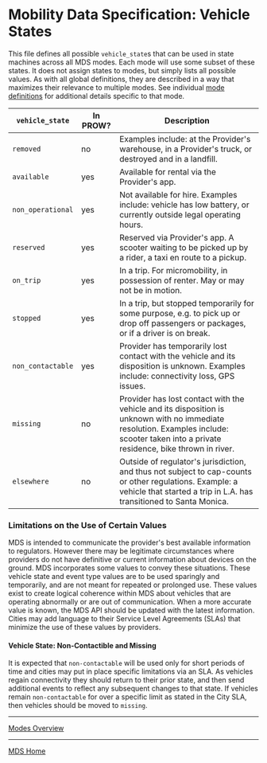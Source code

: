 # Mobility Data Specification: **Vehicle States**

This file defines all possible `vehicle_state`s that can be used in state machines across all MDS modes. Each mode will use some subset of these states.  It does not assign states to modes, but simply lists all possible values. As with all global definitions, they are described in a way that maximizes their relevance to multiple modes. See individual [mode definitions](/modes#list-of-supported-modes) for additional details specific to that mode.

| `vehicle_state`   | In PROW? | Description |
| ----------------- | -------- | ----------- |
| `removed`         | no       | Examples include: at the Provider's warehouse, in a Provider's truck, or destroyed and in a landfill. |
| `available`       | yes      | Available for rental via the Provider's app. |
| `non_operational` | yes      | Not available for hire.  Examples include: vehicle has low battery, or currently outside legal operating hours. |
| `reserved`        | yes      | Reserved via Provider's app.  A scooter waiting to be picked up by a rider, a taxi en route to a pickup. |
| `on_trip`         | yes      | In a trip.  For micromobility, in possession of renter.  May or may not be in motion. |
| `stopped`         | yes      | In a trip, but stopped temporarily for some purpose, e.g. to pick up or drop off passengers or packages, or if a driver is on break. |
| `non_contactable` | yes     | Provider has temporarily lost contact with the vehicle and its disposition is unknown.  Examples include: connectivity loss, GPS issues. |
| `missing`         | no  | Provider has lost contact with the vehicle and its disposition is unknown with no immediate resolution.  Examples include: scooter taken into a private residence, bike thrown in river. |
| `elsewhere`       | no       | Outside of regulator's jurisdiction, and thus not subject to cap-counts or other regulations. Example: a vehicle that started a trip in L.A. has transitioned to Santa Monica.  |

### Limitations on the Use of Certain Values

MDS is intended to communicate the provider's best available information to regulators. However there may be legitimate circumstances where providers do not have definitive or current information about devices on the ground. MDS incorporates some values to convey these situations.  These vehicle state and event type values are to be used sparingly and temporarily, and are not meant for repeated or prolonged use. These values exist to create logical coherence within MDS about vehicles that are operating abnormally or are out of communication. When a more accurate value is known, the MDS API should be updated with the latest information. Cities may add language to their Service Level Agreements (SLAs) that minimize the use of these values by providers. 

#### Vehicle State: Non-Contactible and Missing

It is expected that `non-contactable` will be used only for short periods of time and cities may put in place specific limitations via an SLA. As vehicles regain connectivity they should return to their prior state, and then send additional events to reflect any subsequent changes to that state. If vehicles remain `non-contactable` for over a specific limit as stated in the City SLA, then vehicles should be moved to `missing`.

---

[Modes Overview][modes]

---

[MDS Home][home]

[home]: /README.md
[modes]: /modes/README.md
